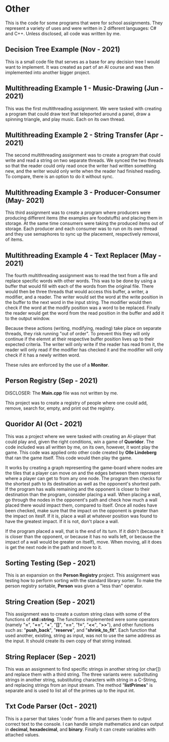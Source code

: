 # Other

This is the code for some programs that were for school assignments. They represent a variety of uses and were 
written in 2 different languages: C# and C++. Unless disclosed, all code was written by me.

## Decision Tree Example (Nov - 2021)

This is a small code file that serves as a base for any decision tree I would want to implement. It was created as 
part of an AI course and was then implemented into another bigger project.

## Multithreading Example 1 - Music-Drawing (Jun - 2021)

This was the first multithreading assignment. We were tasked with creating a program that could draw text that 
teleported around a panel, draw a spinning triangle, and play music. Each on its own thread.

## Multithreading Example 2 - String Transfer (Apr - 2021)

The second multithreading assignment was to create a program that could write and read a string on two separate 
threads. We synced the two threads so that the reader could only read once the writer had written something new, 
and the writer would only write when the reader had finished reading. To compare, there is an option to do it 
without sync.

## Multithreading Example 3 - Producer-Consumer (May- 2021)

This third assignment was to create a program where producers were producing different items (the examples are 
foodstuffs) and placing them in storage. At the same time consumers were taking the produced items out of storage. 
Each producer and each consumer was to run on its own thread and they use semaphores to sync up the placement, 
respectively removal, of items.

## Multithreading Example 4 - Text Replacer (May - 2021)

The fourth multithreading assignment was to read the text from a file and replace specific words with other words. 
This was to be done by using a buffer that would fill with each of the words from the original file. There would 
then be three threads that would access this buffer, a writer, a modifier, and a reader. The writer would 
set the word at the write position in the buffer to the next word in the input string. The modifier would then 
check if the word at the modify position was a word to be replaced. Finally the reader would get the word from the 
read position in the buffer and add it to the output window.

Because these actions (writing, modifying, reading) take place on separate threads, they risk running "out of 
order". To prevent this they will only continue if the elemnt at their respective buffer position lives up to their 
expected criteria. The writer will only write if the reader has read from it, the reader will only read if the 
modifier has checked it and the modifier will only check if it has a newly written word.

These rules are enforced by the use of a **Monitor**.

## Person Registry (Sep - 2021)

DISCLOSER: The **Main.cpp** file was not written by me.

This project was to create a registry of people where one could add, remove, search for, empty, and print out 
the registry.

## Quoridor AI (Oct - 2021)

This was a project where we were tasked with creating an AI-player that could play and, given the right conditions, 
win a game of **Quoridor**. The code included was all written by me, on its own, however, it wont play the game. 
This code was applied onto other code created by **Olle Lindeberg** that ran the game itself. This code would then 
play the game.

It works by creating a graph representing the game-board where nodes are the tiles that a player can move on and 
the edges between them represent where a player can get to from any one node. The program then checks for the 
shortest path to its destination as well as the opponent's shortest path. If the program has walls remaining and 
the opponent is closer to their destination than the program, consider placing a wall. When placing a wall, go 
through the nodes in the opponent's path and check how much a wall placed there would impact them, compared to 
itself. Once all nodes have been checked, make sure that the impact on the opponent is greater than the impact on 
iteslf. If it is, place a wall at whatever position was found to have the greatest impact. If it is not, don't 
place a wall.

If the program placed a wall, that is the end of its turn. If it didn't (because it is closer than the opponent, or 
because it has no walls left, or because the impact of a wall would be greater on itself), move. When moving, all 
it does is get the next node in the path and move to it.

## Sorting Testing (Sep - 2021)

This is an expansion on the **Person Registry** project. This assignment was testing how to perform sorting with 
the standard library sorter. To make the person registry sortable, **Person** was given a "less than" operator.

## String Creation (Sep - 2021)

This assignment was to create a custom string class with some of the functions of **std::string**. The functions 
implemented were some operators (namely "**=**", "**+=**", "**+**", "**[]**", "**==**", "**!=**", "**<<**", 
"**>>**"), and other functions such as: "**push_back**", "**reserve**", and "**shrink_to_fit**". Each function 
that used another, existing, string as input, was not to use the same address as the input. It should create its 
own copy of that string instead.

## String Replacer (Sep - 2021)

This was an assignment to find specific strings in another string (or char[]) and replace them with a third string. 
The three variants were: substituting strings in another string, substituting characters with string in a C-String, 
and replacing strings from an input stream. The method "**listPrimes**" is separate and is used to list all of 
the primes up to the input int.

## Txt Code Parser (Oct - 2021)

This is a parser that takes 'code' from a file and parses them to output correct text to the console. I can handle 
simple mathematics and can output in **decimal**, **hexadecimal**, and **binary**. Finally it can create variables 
with attached values.
